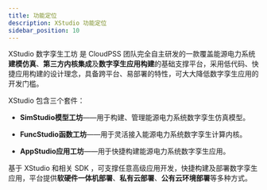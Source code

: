 ```yaml
---
title: 功能定位
description: XStudio 功能定位
sidebar_position: 10
---
```


XStudio 数字孪生工坊 是 CloudPSS 团队完全自主研发的一款覆盖能源电力系统**建模仿真**、**第三方内核集成**及**数字孪生应用构建**的基础支撑平台，采用低代码、快捷应用构建的设计理念，具备跨平台、易部署的特性，可大大降低数字孪生应用的开发门槛。



XStudio 包含三个套件：

- **SimStudio模型工坊**——用于构建、管理能源电力系统数字孪生仿真模型。

- **FuncStudio函数工坊**——用于灵活接入能源电力系统数字孪生计算内核。

- **AppStudio应用工坊**——用于快捷构建能源电力系统数字孪生应用。


基于 XStudio 和相关 SDK ，可支撑任意高级应用开发，快捷构建及部署数字孪生应用，平台提供**软硬件一体机部署**、**私有云部署**、**公有云环境部署**等多种方式。

